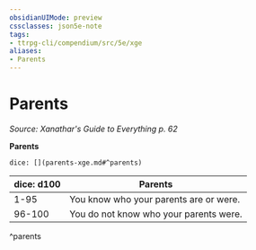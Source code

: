 ```yaml
---
obsidianUIMode: preview
cssclasses: json5e-note
tags:
- ttrpg-cli/compendium/src/5e/xge
aliases:
- Parents
---
```

# Parents
*Source: Xanathar's Guide to Everything p. 62* 

**Parents**

`dice: [](parents-xge.md#^parents)`

| dice: d100 | Parents |
|------------|---------|
| 1-95 | You know who your parents are or were. |
| 96-100 | You do not know who your parents were. |
^parents